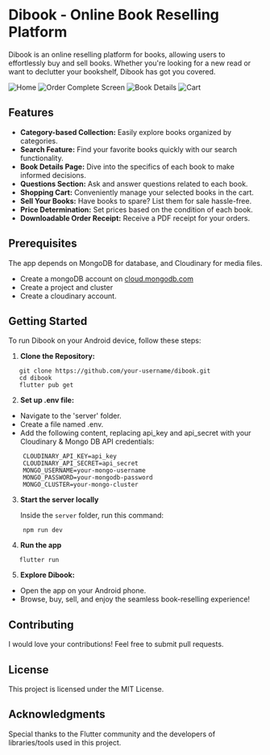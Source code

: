 # Dibook - Online Book Reselling Platform

Dibook is an online reselling platform for books, allowing users to effortlessly buy and sell books. Whether you're looking for a new read or want to declutter your bookshelf, Dibook has got you covered.

![Home](screenshots/Screen74.png)
![Order Complete Screen](screenshots/Screen46.png)
![Book Details](screenshots/Screen09.png)
![Cart](screenshots/Screen89.png)

## Features

- **Category-based Collection:** Easily explore books organized by categories.
- **Search Feature:** Find your favorite books quickly with our search functionality.
- **Book Details Page:** Dive into the specifics of each book to make informed decisions.
- **Questions Section:** Ask and answer questions related to each book.
- **Shopping Cart:** Conveniently manage your selected books in the cart.
- **Sell Your Books:** Have books to spare? List them for sale hassle-free.
- **Price Determination:** Set prices based on the condition of each book.
- **Downloadable Order Receipt:** Receive a PDF receipt for your orders.

## Prerequisites

The app depends on MongoDB for database, and Cloudinary for media files.
- Create a mongoDB account on [cloud.mongodb.com](cloud.mongodb.com)
- Create a project and cluster
- Create a cloudinary account.

## Getting Started

To run Dibook on your Android device, follow these steps:

1. **Clone the Repository:**
```
   git clone https://github.com/your-username/dibook.git
   cd dibook
   flutter pub get
```
2. **Set up .env file:**
- Navigate to the 'server' folder.
- Create a file named .env.
- Add the following content, replacing api_key and api_secret with your Cloudinary & Mongo DB API credentials:
```
    CLOUDINARY_API_KEY=api_key
    CLOUDINARY_API_SECRET=api_secret
    MONGO_USERNAME=your-mongo-username
    MONGO_PASSWORD=your-mongodb-password
    MONGO_CLUSTER=your-mongo-cluster
```

3. **Start the server locally**

     Inside the `server` folder, run this command:
```
    npm run dev
```

4. **Run the app**
 ```
    flutter run
 ```
5. **Explore Dibook:**
- Open the app on your Android phone.
- Browse, buy, sell, and enjoy the seamless book-reselling experience!

## Contributing
I would love your contributions! Feel free to submit pull requests.

## License
This project is licensed under the MIT License.

## Acknowledgments
Special thanks to the Flutter community and the developers of libraries/tools used in this project.
